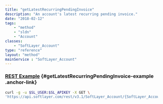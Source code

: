 ```yaml
---
title: "getLatestRecurringPendingInvoice"
description: "An account's latest recurring pending invoice."
date: "2018-02-12"
tags:
    - "method"
    - "sldn"
    - "Account"
classes:
    - "SoftLayer_Account"
type: "reference"
layout: "method"
mainService : "SoftLayer_Account"
---
```


### [REST Example](#getLatestRecurringPendingInvoice-example) <a href="/article/rest/"><i class="fas fa-question"></i></a> {#getLatestRecurringPendingInvoice-example .anchor-link} 
```bash
curl -g -u $SL_USER:$SL_APIKEY -X GET \
'https://api.softlayer.com/rest/v3.1/SoftLayer_Account/{SoftLayer_AccountID}/getLatestRecurringPendingInvoice'
```
